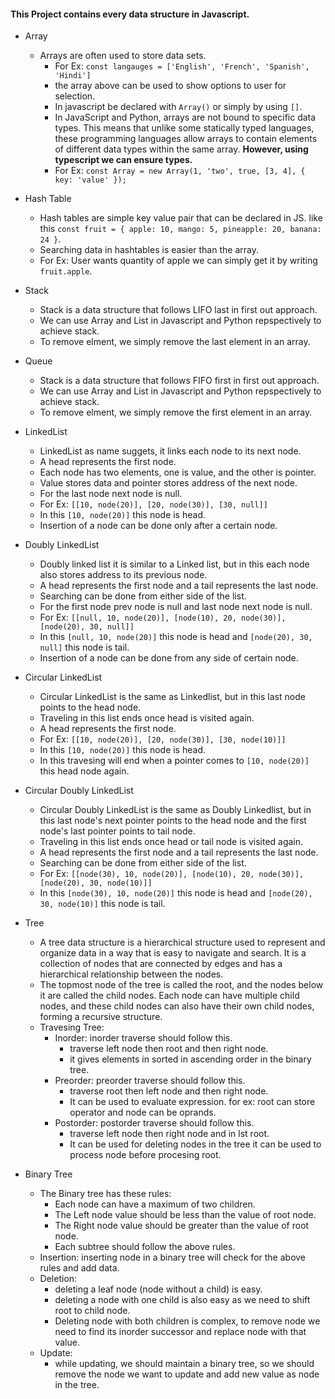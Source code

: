 #### This Project contains every data structure in Javascript.

- Array
    - Arrays are often used to store data sets.
        - For Ex: `const langauges = ['English', 'French', 'Spanish', 'Hindi']`
        - the array above can be used to show options to user for selection.
        - In javascript be declared with `Array()` or simply by using `[]`.
        - In JavaScript and Python, arrays are not bound to specific data types. This means that unlike some statically typed languages, these programming languages allow arrays to contain elements of different data types within the same array. **However, using typescript we can ensure types.**
        - For Ex: `const Array = new Array(1, 'two', true, [3, 4], { key: 'value' });`

- Hash Table
    - Hash tables are simple key value pair that can be declared in JS. like this `const fruit = { apple: 10, mango: 5, pineapple: 20, banana: 24 }`. 
    - Searching data in hashtables is easier than the array.
    - For Ex: User wants quantity of apple we can simply get it by writing `fruit.apple`.

- Stack
    - Stack is a data structure that follows LIFO last in first out approach.
    - We can use Array and List in Javascript and Python repspectively to achieve stack.
    - To remove elment, we simply remove the last element in an array.

- Queue 
    - Stack is a data structure that follows FIFO first in first out approach.
    - We can use Array and List in Javascript and Python repspectively to achieve stack.
   - To remove elment, we simply remove the first element in an array.

- LinkedList
    - LinkedList as name suggets, it links each node to its next node.
    - A head represents the first node.
    - Each node has two elements, one is value, and the other is pointer.
    - Value stores data and pointer stores address of the next node.
    - For the last node next node is null.
    - For Ex: `[[10, node(20)], [20, node(30)], [30, null]]`
    - In this `[10, node(20)]` this node is head.
    - Insertion of a node can be done only after a certain node.
    
- Doubly LinkedList
    - Doubly linked list it is similar to a Linked list, but in this each node also stores address to its previous node.   
    - A head represents the first node and a tail represents the last node.
    - Searching can be done from either side of the list.
    - For the first node prev node is null and last node next node is null.
    - For Ex: `[[null, 10, node(20)], [node(10), 20, node(30)], [node(20), 30, null]]`
    - In this `[null, 10, node(20)]` this node is head and `[node(20), 30, null]` this node is tail.
    - Insertion of a node can be done from any side of certain node.

- Circular LinkedList
    - Circular LinkedList is the same as Linkedlist, but in this last node points to the head node. 
    - Traveling in this list ends once head is visited again.
    - A head represents the first node.
    - For Ex: `[[10, node(20)], [20, node(30)], [30, node(10)]]`
    - In this `[10, node(20)]` this node is head.
    - In this travesing will end when a pointer comes to `[10, node(20)]` this head node again.

- Circular Doubly LinkedList
    - Circular Doubly LinkedList is the same as Doubly Linkedlist, but in this last node's next pointer points to the head node and the first node's last pointer points to tail node.
    - Traveling in this list ends once head or tail node is visited again.
    - A head represents the first node and a tail represents the last node.
    - Searching can be done from either side of the list.
    - For Ex: `[[node(30), 10, node(20)], [node(10), 20, node(30)], [node(20), 30, node(10)]]`
    - In this `[node(30), 10, node(20)]` this node is head and `[node(20), 30, node(10)]` this node is tail.

- Tree
    - A tree data structure is a hierarchical structure used to represent and organize data in a way that is easy to navigate and search. It is a collection of nodes that are connected by edges and has a hierarchical relationship between the nodes. 
    - The topmost node of the tree is called the root, and the nodes below it are called the child nodes. Each node can have multiple child nodes, and these child nodes can also have their own child nodes, forming a recursive structure.
    - Travesing Tree:
        - Inorder: inorder traverse should follow this.
            - traverse left node then root and then right node.
            - it gives elements in sorted in ascending order in the binary tree.
        - Preorder: preorder traverse should follow this.
            - traverse root then left node and then right node.
            - It can be used to evaluate expression. for ex: root can store operator and node can be oprands.
        - Postorder: postorder traverse should follow this.
          - traverse left node then right node and in lst root.
          - It can be used for deleting nodes in the tree it can be used to process node before procesing root.
 
- Binary Tree
    - The Binary tree has these rules:  
        - Each node can have a maximum of two children. 
        - The Left node value should be less than the value of root node.
        - The Right node value should be greater than the value of root node.
        - Each subtree should follow the above rules.
    - Insertion: inserting node in a binary tree will check for the above rules and add data.
    - Deletion: 
        - deleting a leaf node (node without a child) is easy. 
        - deleting a node with one child is also easy as we need to shift root to child node.
        - Deleting node with both children is complex, to remove node we need to find its inorder successor and replace node with that value.
    - Update:
        - while updating, we should maintain a binary tree, so we should remove the node we want to update and add new value as node in the tree.